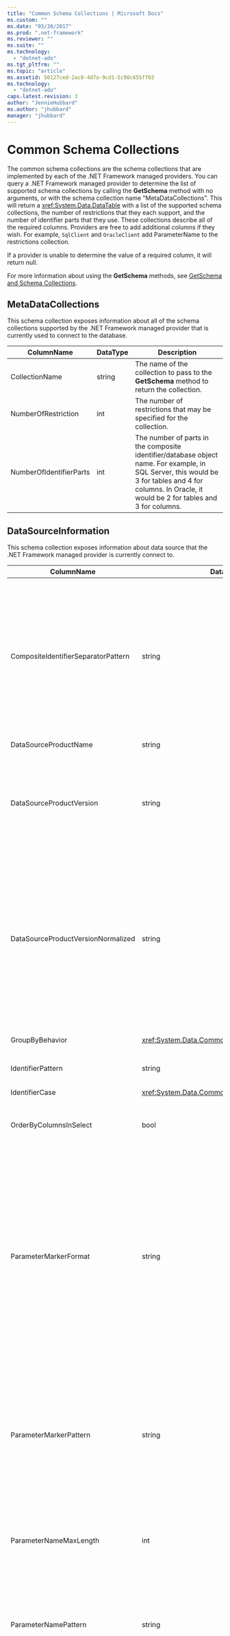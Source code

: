 ```yaml
---
title: "Common Schema Collections | Microsoft Docs"
ms.custom: ""
ms.date: "03/30/2017"
ms.prod: ".net-framework"
ms.reviewer: ""
ms.suite: ""
ms.technology: 
  - "dotnet-ado"
ms.tgt_pltfrm: ""
ms.topic: "article"
ms.assetid: 50127ced-2ac8-4d7a-9cd1-5c98c655ff03
ms.technology: 
  - "dotnet-ado"
caps.latest.revision: 3
author: "JennieHubbard"
ms.author: "jhubbard"
manager: "jhubbard"
---
```

# Common Schema Collections
The common schema collections are the schema collections that are implemented by each of the .NET Framework managed providers. You can query a .NET Framework managed provider to determine the list of supported schema collections by calling the **GetSchema** method with no arguments, or with the schema collection name "MetaDataCollections". This will return a <xref:System.Data.DataTable> with a list of the supported schema collections, the number of restrictions that they each support, and the number of identifier parts that they use. These collections describe all of the required columns. Providers are free to add additional columns if they wish. For example, `SqlClient` and `OracleClient` add ParameterName to the restrictions collection.  
  
 If a provider is unable to determine the value of a required column, it will return null.  
  
 For more information about using the **GetSchema** methods, see [GetSchema and Schema Collections](../../../../docs/framework/data/adonet/getschema-and-schema-collections.md).  
  
## MetaDataCollections  
 This schema collection exposes information about all of the schema collections supported by the .NET Framework managed provider that is currently used to connect to the database.  
  
|ColumnName|DataType|Description|  
|----------------|--------------|-----------------|  
|CollectionName|string|The name of the collection to pass to the **GetSchema** method to return the collection.|  
|NumberOfRestriction|int|The number of restrictions that may be specified for the collection.|  
|NumberOfIdentifierParts|int|The number of parts in the composite identifier/database object name. For example, in SQL Server, this would be 3 for tables and 4 for columns. In Oracle, it would be 2 for tables and 3 for columns.|  
  
## DataSourceInformation  
 This schema collection exposes information about data source that the .NET Framework managed provider is currently connect to.  
  
|ColumnName|DataType|Description|  
|----------------|--------------|-----------------|  
|CompositeIdentifierSeparatorPattern|string|The regular expression to match the composite separators in a composite identifier. For example, "\\." (for SQL Server) or "@&#124;\\." (for Oracle).<br /><br /> A composite identifier is typically what is used for a database object name, for example: pubs.dbo.authors or pubs@dbo.authors.<br /><br /> For SQL Server, use the regular expression "\\.". For OracleClient, use "@&#124;\\.".<br /><br /> For ODBC use the Catalog_name_seperator.<br /><br /> For OLE DB use DBLITERAL_CATALOG_SEPARATOR or DBLITERAL_SCHEMA_SEPARATOR.|  
|DataSourceProductName|string|The name of the product accessed by the provider, such as "Oracle" or "SQLServer".|  
|DataSourceProductVersion|string|Indicates the version of the product accessed by the provider, in the data sources native format and not in Microsoft format.<br /><br /> In some cases DataSourceProductVersion and DataSourceProductVersionNormalized will be the same value. In the case of OLE DB and ODBC, these will always be the same as they are mapped to the same function call in the underlying native API.|  
|DataSourceProductVersionNormalized|string|A normalized version for the data source, such that it can be compared with `String.Compare()`. The format of this is consistent for all versions of the provider to prevent version 10 from sorting between version 1 and version 2.<br /><br /> For example, the Oracle provider uses a format of "nn.nn.nn.nn.nn" for its normalized version, which causes an Oracle 8i data source to return "08.01.07.04.01". SQL Server uses the typical Microsoft "nn.nn.nnnn" format.<br /><br /> In some cases, DataSourceProductVersion and DataSourceProductVersionNormalized will be the same value. In the case of OLE DB and ODBC these will always be the same as they are mapped to the same function call in the underlying native API.|  
|GroupByBehavior|<xref:System.Data.Common.GroupByBehavior>|Specifies the relationship between the columns in a GROUP BY clause and the non-aggregated columns in the select list.|  
|IdentifierPattern|string|A regular expression that matches an identifier and has a match value of the identifier. For example "[A-Za-z0-9_#$]".|  
|IdentifierCase|<xref:System.Data.Common.IdentifierCase>|Indicates whether non-quoted identifiers are treated as case sensitive or not.|  
|OrderByColumnsInSelect|bool|Specifies whether columns in an ORDER BY clause must be in the select list. A value of true indicates that they are required to be in the select list, a value of false indicates that they are not required to be in the select list.|  
|ParameterMarkerFormat|string|A format string that represents how to format a parameter.<br /><br /> If named parameters are supported by the data source, the first placeholder in this string should be where the parameter name should be formatted.<br /><br /> For example, if the data source expects parameters to be named and prefixed with an ‘:’ this would be ":{0}". When formatting this with a parameter name of "p1" the resulting string is ":p1".<br /><br /> If the data source expects parameters to be prefixed with the ‘@’, but the names already include them, this would be ‘{0}’, and the result of formatting a parameter named "@p1" would simply be "@p1".<br /><br /> For data sources that do not expect named parameters and expect the use of the ‘?’ character, the format string can be specified as simply ‘?’, which would ignore the parameter name. For OLE DB we return ‘?’.|  
|ParameterMarkerPattern|string|A regular expression that matches a parameter marker. It will have a match value of the parameter name, if any.<br /><br /> For example, if named parameters are supported with an ‘@’ lead-in character that will be included in the parameter name, this would be: "(@[A-Za-z0-9_$#]*)".<br /><br /> However, if named parameters are supported with a ‘:’ as the lead-in character and it is not part of the parameter name, this would be: ":([A-Za-z0-9_$#]\*)".<br /><br /> Of course, if the data source doesn’t support named parameters, this would simply be "?".|  
|ParameterNameMaxLength|int|The maximum length of a parameter name in characters. Visual Studio expects that if parameter names are supported, the minimum value for the maximum length is 30 characters.<br /><br /> If the data source does not support named parameters, this property returns zero.|  
|ParameterNamePattern|string|A regular expression that matches the valid parameter names. Different data sources have different rules regarding the characters that may be used for parameter names.<br /><br /> Visual Studio expects that if parameter names are supported, the characters "\p{Lu}\p{Ll}\p{Lt}\p{Lm}\p{Lo}\p{Nl}\p{Nd}" are the minimum supported set of characters that are valid for parameter names.|  
|QuotedIdentifierPattern|string|A regular expression that matches a quoted identifier and has a match value of the identifier itself without the quotes. For example, if the data source used double-quotes to identify quoted identifiers, this would be: "(([^\\"]&#124;\\"\\")*)".|  
|QuotedIdentifierCase|<xref:System.Data.Common.IdentifierCase>|Indicates whether quoted identifiers are treated as case sensitive or not.|  
|StatementSeparatorPattern|string|A regular expression that matches the statement separator.|  
|StringLiteralPattern|string|A regular expression that matches a string literal and has a match value of the literal itself. For example, if the data source used single-quotes to identify strings, this would be: "('([^']&#124;'')*')"'|  
|SupportedJoinOperators|<xref:System.Data.Common.SupportedJoinOperators>|Specifies what types of SQL join statements are supported by the data source.|  
  
## DataTypes  
 This schema collection exposes information about the data types that are supported by the database that the .NET Framework managed provider is currently connected to.  
  
|ColumnName|DataType|Description|  
|----------------|--------------|-----------------|  
|TypeName|string|The provider-specific data type name.|  
|ProviderDbType|int|The provider-specific type value that should be used when specifying a parameter’s type. For example, SqlDbType.Money or OracleType.Blob.|  
|ColumnSize|long|The length of a non-numeric column or parameter refers to either the maximum or the length defined for this type by the provider.<br /><br /> For character data, this is the maximum or defined length in units, defined by the data source. Oracle has the concept of specifying a length and then specifying the actual storage size for some character data types. This defines only the length in units for Oracle.<br /><br /> For date-time data types, this is the length of the string representation (assuming the maximum allowed precision of the fractional seconds component).<br /><br /> If the data type is numeric, this is the upper bound on the maximum precision of the data type.|  
|CreateFormat|string|Format string that represents how to add this column to a data definition statement, such as CREATE TABLE. Each element in the CreateParameter array should be represented by a "parameter marker" in the format string.<br /><br /> For example, the SQL data type DECIMAL needs a precision and a scale. In this case, the format string would be "DECIMAL({0},{1})".|  
|CreateParameters|string|The creation parameters that must be specified when creating a column of this data type. Each creation parameter is listed in the string, separated by a comma in the order they are to be supplied.<br /><br /> For example, the SQL data type DECIMAL needs a precision and a scale. In this case, the creation parameters should contain the string "precision, scale".<br /><br /> In a text command to create a DECIMAL column with a precision of 10 and a scale of 2, the value of the CreateFormat column might be DECIMAL({0},{1})" and the complete type specification would be DECIMAL(10,2).|  
|DataType|string|The name of the .NET Framework type of the data type.|  
|IsAutoincrementable|bool|true—Values of this data type may be auto-incrementing.<br /><br /> false—Values of this data type may not be auto-incrementing.<br /><br /> Note that this merely indicates whether a column of this data type may be auto-incrementing, not that all columns of this type are auto-incrementing.|  
|IsBestMatch|bool|true—The data type is the best match between all data types in the data store and the .NET Framework data type indicated by the value in the DataType column.<br /><br /> false—The data type is not the best match.<br /><br /> For each set of rows in which the value of the DataType column is the same, the IsBestMatch column is set to true in only one row.|  
|IsCaseSensitive|bool|true—The data type is a character type and is case-sensitive.<br /><br /> false—The data type is not a character type or is not case-sensitive.|  
|IsFixedLength|bool|true—Columns of this data type created by the data definition language (DDL) will be of fixed length.<br /><br /> false—Columns of this data type created by the DDL will be of variable length.<br /><br /> DBNull.Value—It is not known whether the provider will map this field with a fixed-length or variable-length column.|  
|IsFixedPrecisionScale|bool|true—The data type has a fixed precision and scale.<br /><br /> false—The data type does not have a fixed precision and scale.|  
|IsLong|bool|true—The data type contains very long data; the definition of very long data is provider-specific.<br /><br /> false—The data type does not contain very long data.|  
|IsNullable|bool|true—The data type is nullable.<br /><br /> false—The data type is not nullable.<br /><br /> DBNull.Value—It is not known whether the data type is nullable.|  
|IsSearchable|bool|true—The data type can be used in a WHERE clause with any operator except the LIKE predicate.<br /><br /> false—The data type cannot be used in a WHERE clause with any operator except the LIKE predicate.|  
|IsSearchableWithLike|bool|true—The data type can be used with the LIKE predicate<br /><br /> false—The data type cannot be used with the LIKE predicate.|  
|IsUnsigned|bool|true—The data type is unsigned.<br /><br /> false—The data type is signed.<br /><br /> DBNull.Value—Not applicable to data type.|  
|MaximumScale|short|If the type indicator is a numeric type, this is the maximum number of digits allowed to the right of the decimal point. Otherwise, this is DBNull.Value.|  
|MinimumScale|short|If the type indicator is a numeric type, this is the minimum number of digits allowed to the right of the decimal point. Otherwise, this is DBNull.Value.|  
|IsConcurrencyType|bool|true – the data type is updated by the database every time the row is changed and the value of the column is different from all previous values<br /><br /> false – the data type is note updated by the database every time the row is changed<br /><br /> DBNull.Value – the database does not support this type of data type|  
|IsLiteralsSupported|bool|true – the data type can be expressed as a literal<br /><br /> false – the data type can not be expressed as a literal|  
|LiteralPrefix|string|The prefix applied to a given literal.|  
|LitteralSuffix|string|The suffix applied to a given literal.|  
|NativeDataType|String|NativeDataType is an OLE DB specific column for exposing the OLE DB type of the data type .|  
  
## Restrictions  
 This schema collection exposed information about the restrictions that are supported by the .NET Framework managed provider that is currently used to connect to the database.  
  
|ColumnName|DataType|Description|  
|----------------|--------------|-----------------|  
|CollectionName|string|The name of the collection that these restrictions apply to.|  
|RestrictionName|string|The name of the restriction in the collection.|  
|RestrictionDefault|string|Ignored.|  
|RestrictionNumber|int|The actual location in the collections restrictions that this particular restriction falls in.|  
  
## ReservedWords  
 This schema collection exposes information about the words that are reserved by the database that the .NET Framework managed provider that is currently connected to.  
  
|ColumnName|DataType|Description|  
|----------------|--------------|-----------------|  
|ReservedWords|string|Provider specific reserved words.|  
  
## See Also  
 [Retrieving Database Schema Information](../../../../docs/framework/data/adonet/retrieving-database-schema-information.md)   
 [GetSchema and Schema Collections](../../../../docs/framework/data/adonet/getschema-and-schema-collections.md)   
 [ADO.NET Managed Providers and DataSet Developer Center](http://go.microsoft.com/fwlink/?LinkId=217917)